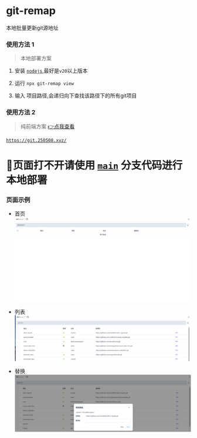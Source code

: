 # git-remap

本地批量更新git源地址


### 使用方法 1 

> 本地部署方案

1. 安装 [`nodejs`](https://nodejs.org/),最好是`v20`以上版本

2. 运行 `npx git-remap view`

3. 输入 项目路径,会递归向下查找该路径下的所有git项目


### 使用方法 2
> 纯前端方案  [👉点我查看](https://github.com/duowb/git-remap/tree/next)

[`https://git.250508.xyz/`](https://git.250508.xyz/)



# 🫡页面打不开请使用 [`main`](https://github.com/duowb/git-remap) 分支代码进行本地部署


### 页面示例

- 首页
![首页](/img/home.png)

- 列表
![首页](/img/list.png)

- 替换
![替换](/img/update.png)
